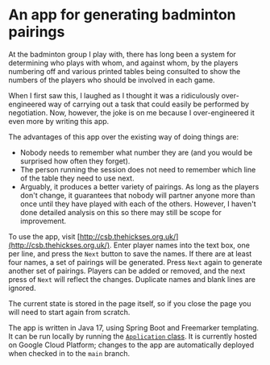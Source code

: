 # An app for generating badminton pairings

At the badminton group I play with, there has long been a system for determining who plays
with whom, and against whom, by the players numbering off and various printed tables being
consulted to show the numbers of the players who should be involved in each game.

When I first saw this, I laughed as I thought it was a ridiculously over-engineered way of
carrying out a task that could easily be performed by negotiation. Now, however, the joke
is on me because I over-engineered it even more by writing this app.

The advantages of this app over the existing way of doing things are:

* Nobody needs to remember what number they are (and you would be surprised how often they forget).
* The person running the session does not need to remember which line of the table they need to use
next.
* Arguably, it produces a better variety of pairings. As long as the players don't change, 
it guarantees that nobody will partner anyone more than once until they have played with each of
the others. However, I haven't done detailed analysis on this so there may still be 
scope for improvement.

To use the app, visit [http://csb.thehickses.org.uk/](http://csb.thehickses.org.uk/). Enter 
player names into the text box, one per line, and press the `Next` button to 
save the names. If there are at least four names, a set of pairings will be generated. 
Press `Next` again to generate another set of pairings. Players can be added or removed, 
and the next press of `Next` will reflect the changes. Duplicate names and blank lines 
are ignored.

The current state is stored in the page itself, so if you close the page you will need to start 
again from scratch.

The app is written in Java 17, using Spring Boot and Freemarker templating.
It can be run locally by running the 
[`Application` class](src/main/java/uk/org/thehickses/csbadders/Application.java).
It is currently hosted on Google Cloud Platform;
changes to the app are automatically deployed when checked in to the `main` branch.